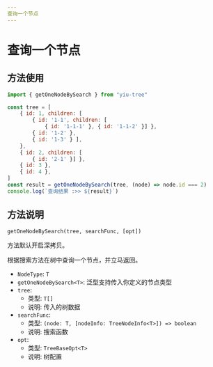 ```yaml
---
查询一个节点
---
```


# 查询一个节点

## 方法使用

```js
import { getOneNodeBySearch } from "yiu-tree"

const tree = [
    { id: 1, children: [
        { id: '1-1', children: [
            { id: '1-1-1' }, { id: '1-1-2' }] },
        { id: '1-2' },
        { id: '1-3' } ],
    },
    { id: 2, children: [
        { id: '2-1' }] },
    { id: 3 },
    { id: 4 },
]
const result = getOneNodeBySearch(tree, (node) => node.id === 2)
console.log(`查询结果 :>> ${result}`)
```

## 方法说明

```plaintext
getOneNodeBySearch(tree, searchFunc, [opt])
```

方法默认开启深拷贝。

根据搜索方法在树中查询一个节点，并立马返回。


- `NodeType`: `T`
- `getOneNodeBySearch<T>`: 泛型支持传入你定义的节点类型
- `tree`:
  - 类型: `T[]`
  - 说明: 传入的树数据
- `searchFunc`:
  - 类型: `(node: T, [nodeInfo: TreeNodeInfo<T>]) => boolean`
  - 说明: 搜索函数
- `opt`:
  - 类型: `TreeBaseOpt<T>`
  - 说明: 树配置


